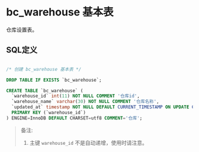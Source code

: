 # bc_warehouse 基本表

仓库设置表。

## SQL定义

```sql

/* 创建 bc_warehouse 基本表 */

DROP TABLE IF EXISTS `bc_warehouse`;

CREATE TABLE `bc_warehouse` (
  `warehouse_id` int(11) NOT NULL COMMENT '仓库id',
  `warehouse_name` varchar(30) NOT NULL COMMENT '仓库名称',
  `updated_at` timestamp NOT NULL DEFAULT CURRENT_TIMESTAMP ON UPDATE CURRENT_TIMESTAMP COMMENT '更新时间',
  PRIMARY KEY (`warehouse_id`)
) ENGINE=InnoDB DEFAULT CHARSET=utf8 COMMENT='仓库';

```

> 备注:
> 1. 主键 `warehouse_id` 不是自动递增，使用时请注意。